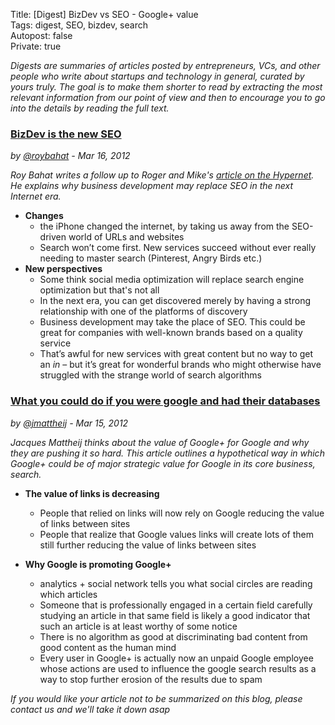 Title: [Digest] BizDev vs SEO - Google+ value     
Tags: digest, SEO, bizdev, search   
Autopost: false  
Private: true  

*Digests are summaries of articles posted by entrepreneurs, VCs, and
other people who write about startups and technology in general, curated
by yours truly. The goal is to make them shorter to read by extracting the most relevant
information from our point of view and then to encourage you to go into the
details by reading the full text.*




### [BizDev is the new SEO](http://also.roybahat.com/post/19307918051/bd-is-the-new-seo "Source")
*by [@roybahat](https://twitter.com/#!/roybahat) - Mar 16, 2012*


*Roy Bahat writes a follow up to Roger and Mike's 
[article on the Hypernet](http://rogerandmike.com/post/18870279638/what-is-the-hypernet "Hypernet"). 
He explains why business development may replace SEO in the next
Internet era.*

* **Changes**
  * the iPhone changed the internet, by taking us away from the SEO-driven world of URLs and websites
  * Search won’t come first. New services succeed without ever really needing to master search (Pinterest, Angry Birds etc.)
* **New perspectives**
  * Some think social media optimization will replace search engine optimization but that's not all
  * In the next era, you can get discovered merely by having a strong relationship with one of the platforms of discovery
  * Business development may take the place of SEO.  This could be great for companies with well-known brands based on a quality service
  * That’s awful for new services with great content but no way to get an *in* – but it’s great for wonderful brands who might otherwise have struggled with the strange world of search algorithms

### [What you could do if you were google and had their databases](http://www.jacquesmattheij.com/What+you+could+do+if+you+were+google+and+had+their+databases "Source")
*by [@jmattheij](https://twitter.com/#!/jmattheij) - Mar 15, 2012*





*Jacques Mattheij thinks about the value of Google+ for Google and why
they are pushing it so hard. This article outlines a hypothetical way in which Google+ could be of major strategic value for Google in its core business, search.*

* **The value of links is decreasing**
  * People that relied on links will now rely on Google reducing the value of links between sites 
  * People that realize that Google values links will create lots of them still further reducing the value of links between sites
  
* **Why Google is promoting Google+**
  * analytics + social network tells you what social circles are reading which articles
  * Someone that is professionally engaged in a certain field carefully studying an article in that same field is likely a good indicator that such an article is at least worthy of some notice
  * There is no algorithm as good at discriminating bad content from good content as the human mind
  * Every user in Google+ is actually now an unpaid Google employee whose actions are used to influence the google search results as a way to stop further erosion of the results due to spam




*If you would like your article not to be summarized on this blog,
please contact us and we'll take it down
asap*

